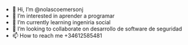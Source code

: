 - 👋 Hi, I’m @nolascoemersonj
- 👀 I’m interested in  aprender a programar
- 🌱 I’m currently learning  ingeniria social
- 💞️ I’m looking to collaborate on  desarrollo de software de seguridad
- 📫 How to reach me  +34612585481

<!---
nolascoemersonj/nolascoemersonj is a ✨ special ✨ repository because its `README.md` (this file) appears on your GitHub profile.
You can click the Preview link to take a look at your changes.
--->
